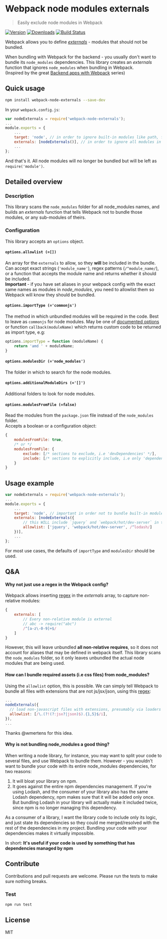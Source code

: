 Webpack node modules externals
==============================
> Easily exclude node modules in Webpack

[![Version](https://img.shields.io/npm/v/webpack-node-externals.svg)](https://www.npmjs.org/package/webpack-node-externals)
[![Downloads](https://img.shields.io/npm/dm/webpack-node-externals.svg)](https://www.npmjs.org/package/webpack-node-externals)
[![Build Status](https://travis-ci.org/liady/webpack-node-externals.svg?branch=master)](https://travis-ci.org/liady/webpack-node-externals)

Webpack allows you to define [*externals*](https://webpack.js.org/configuration/externals) - modules that should not be bundled.

When bundling with Webpack for the backend - you usually don't want to bundle its `node_modules` dependencies.
This library creates an *externals* function that ignores `node_modules` when bundling in Webpack.<br/>(Inspired by the great [Backend apps with Webpack](http://jlongster.com/Backend-Apps-with-Webpack--Part-I) series)

## Quick usage
```sh
npm install webpack-node-externals --save-dev
```

In your `webpack.config.js`:
```js
var nodeExternals = require('webpack-node-externals');
...
module.exports = {
    ...
    target: 'node', // in order to ignore built-in modules like path, fs, etc.
    externals: [nodeExternals()], // in order to ignore all modules in node_modules folder
    ...
};
```
And that's it. All node modules will no longer be bundled but will be left as `require('module')`.

## Detailed overview
### Description
This library scans the `node_modules` folder for all node_modules names, and builds an *externals* function that tells Webpack not to bundle those modules, or any sub-modules of theirs.

### Configuration
This library accepts an `options` object.

#### `options.allowlist (=[])`
An array for the `externals` to allow, so they **will** be included in the bundle. Can accept exact strings (`'module_name'`), regex patterns (`/^module_name/`), or a function that accepts the module name and returns whether it should be included.
<br/>**Important** - if you have set aliases in your webpack config with the exact same names as modules in *node_modules*, you need to allowlist them so Webpack will know they should be bundled.

#### `options.importType (='commonjs')`
The method in which unbundled modules will be required in the code. Best to leave as `commonjs` for node modules.
May be one of [documented options](https://webpack.js.org/configuration/externals/#externals) or function `callback(moduleName)` which returns custom code to be returned as import type, e.g:
```js
options.importType = function (moduleName) {
    return 'amd ' + moduleName;
}
```

#### `options.modulesDir (='node_modules')`
The folder in which to search for the node modules.

#### `options.additionalModuleDirs (='[]')`
Additional folders to look for node modules.

#### `options.modulesFromFile (=false)`
Read the modules from the `package.json` file instead of the `node_modules` folder.
<br/>Accepts a boolean or a configuration object:
```js
{
    modulesFromFile: true,
    /* or */
    modulesFromFile: {
        exclude: [/* sections to exclude, i.e 'devDependencies' */],
        include: [/* sections to explicitly include, i.e only 'dependencies' */]
    }
}
```

## Usage example
```js
var nodeExternals = require('webpack-node-externals');
...
module.exports = {
    ...
    target: 'node', // important in order not to bundle built-in modules like path, fs, etc.
    externals: [nodeExternals({
        // this WILL include `jquery` and `webpack/hot/dev-server` in the bundle, as well as `lodash/*`
        allowlist: ['jquery', 'webpack/hot/dev-server', /^lodash/]
    })],
    ...
};
```
    
For most use cases, the defaults of `importType` and `modulesDir` should be used.

## Q&A
#### Why not just use a regex in the Webpack config?
Webpack allows inserting [regex](https://webpack.js.org/configuration/externals/#regex) in the *externals* array, to capture non-relative modules:
```js
{
    externals: [
        // Every non-relative module is external
        // abc -> require("abc")
        /^[a-z\-0-9]+$/
    ]
}
```
However, this will leave unbundled **all non-relative requires**, so it does not account for aliases that may be defined in webpack itself.
This library scans the `node_modules` folder, so it only leaves unbundled the actual node modules that are being used.

#### How can I bundle required assets (i.e css files) from node_modules?
Using the `allowlist` option, this is possible. We can simply tell Webpack to bundle all files with extensions that are not js/jsx/json, using this [regex](https://regexper.com/#%5C.(%3F!(%3F%3Ajs%7Cjson)%24).%7B1%2C5%7D%24):
```js
...
nodeExternals({
  // load non-javascript files with extensions, presumably via loaders
  allowlist: [/\.(?!(?:jsx?|json)$).{1,5}$/i],
}),
...
```
Thanks @wmertens for this idea.

#### Why is not bundling node_modules a good thing?

When writing a node library, for instance, you may want to split your code to several files, and use Webpack to bundle them. However - you wouldn't want to bundle your code with its entire node_modules dependencies, for two reasons:

1. It will bloat your library on npm.
2. It goes against the entire npm dependencies management. If you're using Lodash, and the consumer of your library also has the same Lodash dependency, npm makes sure that it will be added only once. But bundling Lodash in your library will actually make it included twice, since npm is no longer managing this dependency.

As a consumer of a library, I want the library code to include only its logic, and just state its dependencies so they could me merged/resolved with the rest of the dependencies in my project. Bundling your code with your dependencies makes it virtually impossible.

In short: **It's useful if your code is used by something that has dependencies managed by npm**

## Contribute
Contributions and pull requests are welcome. Please run the tests to make sure nothing breaks.
### Test
```sh
npm run test
```

## License
MIT
